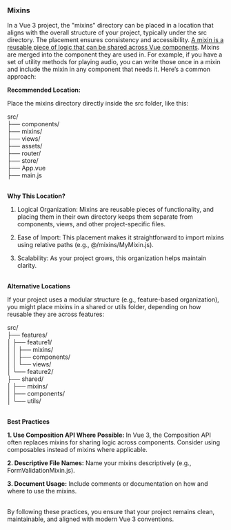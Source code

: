 ### Mixins

In a Vue 3 project, the "mixins" directory can be placed in a location that aligns with the overall structure of your project, typically under the src directory. The placement ensures consistency and accessibility. <ins>A mixin is a reusable piece of logic that can be shared across Vue components</ins>. Mixins are merged into the component they are used in. For example, if you have a set of utility methods for playing audio, you can write those once in a mixin and include the mixin in any component that needs it. Here’s a common approach:

**Recommended Location:**

Place the mixins directory directly inside the src folder, like this:

src/</br>
├── components/</br>
├── mixins/</br>
├── views/</br>
├── assets/</br>
├── router/</br>
├── store/</br>
├── App.vue</br>
├── main.js</br>

&nbsp;</br>
**Why This Location?**

1. Logical Organization: Mixins are reusable pieces of functionality, and placing them in their own directory keeps them separate from components, views, and other project-specific files.


2. Ease of Import: This placement makes it straightforward to import mixins using relative paths (e.g., @/mixins/MyMixin.js).


3. Scalability: As your project grows, this organization helps maintain clarity.


&nbsp;</br>
**Alternative Locations**

If your project uses a modular structure (e.g., feature-based organization), you might place mixins in a shared or utils folder, depending on how reusable they are across features:


src/</br>
├── features/</br>
│   ├── feature1/</br>
│   │   ├── mixins/</br>
│   │   ├── components/</br>
│   │   └── views/</br>
│   └── feature2/</br>
├── shared/</br>
│   ├── mixins/</br>
│   ├── components/</br>
│   └── utils/</br>


&nbsp;</br>
**Best Practices**

**1. Use Composition API Where Possible:** In Vue 3, the Composition API often replaces mixins for sharing logic across components. Consider using composables instead of mixins where applicable.


**2. Descriptive File Names:** Name your mixins descriptively (e.g., FormValidationMixin.js).


**3. Document Usage:** Include comments or documentation on how and where to use the mixins.


&nbsp;</br>
By following these practices, you ensure that your project remains clean, maintainable, and aligned with modern Vue 3 conventions.

